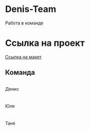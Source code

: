 # Denis-Team
Работа в команде

# Ссылка на проект
<a href="https://www.figma.com/file/kJm0F20PPjTDsvsEJfpKK2/FREE-%7C-Cablerrr---Online-Cable-Wholesale-Store-(Community)-(Copy)?type=design&node-id=1314%3A7264&mode=design&t=IJLNkPblEdYLHM8k-1">Ссылка на макет</a>

<h2>Команда</h2>
<div style="display: grid; grid-template-column: 1fr 1fr; gap: 10px;">
	<p>Денис</p>
	<p>Юля</p>
	<p>Таня</p>
</div>